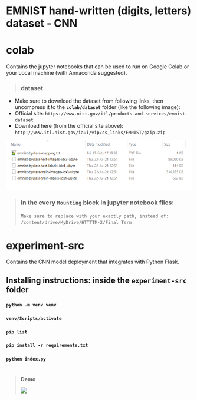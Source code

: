 # EMNIST hand-written (digits, letters) dataset - CNN

# colab
Contains the jupyter notebooks that can be used to run on Google Colab or your Local machine (with Annaconda suggested).

> ### dataset
* Make sure to download the dataset from following links, then uncompress it to the **```colab/dataset```** folder (like the following image):
* Official site: ```https://www.nist.gov/itl/products-and-services/emnist-dataset```
* Download here (from the official site above): ```http://www.itl.nist.gov/iaui/vip/cs_links/EMNIST/gzip.zip```

![](https://github.com/iceStorm/httttm2-cnn-emnist-experiment/blob/master/colab/dataset/make_sure_to_download_these_files.png)

> ### in the every ```Mounting``` block in jupyter notebook files:
> ```Make sure to replace with your exactly path, instead of: /content/drive/MyDrive/HTTTTM-2/Final Term```

# 
# experiment-src
Contains the CNN model deployment that integrates with Python Flask.

## Installing instructions: inside the ```experiment-src``` folder
#### ```python -m venv venv ```
#### ```venv/Scripts/activate```
#### ```pip list```
#### ```pip install -r requirements.txt```
#### ```python index.py```

#

> **Demo**
> 
> ![](https://github.com/iceStorm/httttm2-cnn-emnist-experiment/blob/master/flask.gif)

